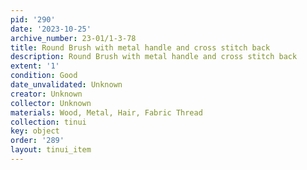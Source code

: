 ```yaml
---
pid: '290'
date: '2023-10-25'
archive_number: 23-01/1-3-78
title: Round Brush with metal handle and cross stitch back
description: Round Brush with metal handle and cross stitch back
extent: '1'
condition: Good
date_unvalidated: Unknown
creator: Unknown
collector: Unknown
materials: Wood, Metal, Hair, Fabric Thread
collection: tinui
key: object
order: '289'
layout: tinui_item
---
```


